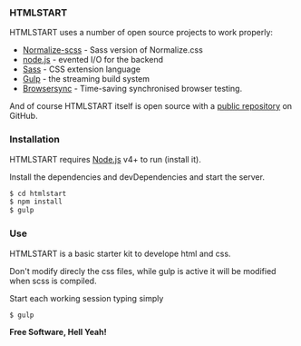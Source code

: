 
### HTMLSTART

HTMLSTART uses a number of open source projects to work properly:

* [Normalize-scss] -  Sass version of Normalize.css
* [node.js] - evented I/O for the backend
* [Sass] - CSS extension language
* [Gulp] - the streaming build system
* [Browsersync] - Time-saving synchronised browser testing.

And of course HTMLSTART itself is open source with a [public repository][htmlstart]
 on GitHub.

### Installation

HTMLSTART requires [Node.js](https://nodejs.org/) v4+ to run (install it).

Install the dependencies and devDependencies and start the server.

```sh
$ cd htmlstart
$ npm install
$ gulp
```

### Use

HTMLSTART is a basic starter kit to develope html and css.

Don't modify direcly the css files, while gulp is active it will be modified when scss is compiled.

Start each working session typing simply

```sh
$ gulp
```

**Free Software, Hell Yeah!**

[//]: #


   [htmlstart]: <https://github.com/ticquique/htmlstart>
   [Normalize-scss]: <https://github.com/JohnAlbin/normalize-scss>
   [node.js]: <http://nodejs.org>
   [Gulp]: <http://gulpjs.com>
   [Sass]: <http://sass-lang.com/>
   [Browsersync]: <https://browsersync.io/>
